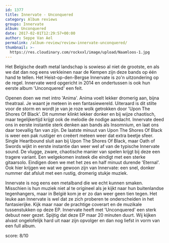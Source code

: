 ```yaml
---
id: 1377
title: Innervate - Unconquered
category: Album reviews
groups: Innervate
album: Unconquered
date: 2017-02-01T12:29:57+00:00
author: Seppe Van Ael
permalink: /album-review/review-innervate-unconquered/
thumbnail: >-
  https://res.cloudinary.com/rockxxl/image/upload/Naamloos-1.jpg
---
```

Het Belgische death metal landschap is sowieso al niet de grootste, en als we dat dan nog eens verkleinen naar de Kempen zijn deze bands op één hand te tellen. Het Heist-op-den-Bergse Innervate is zo'n uitzondering op de regel. Innervate werd opgericht in 2014 en ondertussen is ook hun eerste album 'Unconquered' een feit.

Openen doen we met intro 'Anima'. Anima voelt lekker dromerig aan, bijna theatraal. Je waant je meteen in een fantasiewereld. Uiteraard is dit stilte voor de storm en wordt je van je roze wolk getrokken door 'Upon The Shores Of Black'. Dit nummer klinkt lekker donker en bij wijze chaotisch, maar tegelijkertijd krijgt ook de melodie de nodige aandacht. Innervate deed ons in eerste instantie sterk denken aan bands als Insomnium, en laat ons daar toevallig fan van zijn. De laatste minuut van Upon The Shores Of Black is weer een pak rustiger en creëert meteen weer dat extra beetje sfeer. Single Heartbound sluit aan bij Upon The Shores Of Black, maar Oath of Swords wijkt in eerste instantie dan weer wel af van de typische Innervate sound. De vlugge, zware, chaotische manier van spelen krijgt bij deze een tragere variant. Een welgekomen insteek die eindigt met een sterke gitaarsolo. Eindigen doen we met het zes en half minuut durende 'Eternal'. Ook hier krijgen we wat we gewoon zijn van Innervate: een snel, donker nummer dat afsluit met een rustig, dromerig stukje muziek.

Innervate is nog eens een metalband die we echt kunnen smaken. Misschien is hun muziek niet al te origineel als je kijkt naar hun buitenlandse tegenhangers, maar in België kom je er zo dan weer geen tien tegen. Het leuke aan Innervate is wel dat ze zich proberen te onderscheiden in het fantasierijke. Kijk maar naar de prachtige coverart en de muzikale tussenstukken op deze EP. Innervate heeft met 'Unconquered' een sterk debuut neer gezet. Spijtig dat deze EP maar 20 minuten duurt. Wij kijken alvast ongelofelijk hard uit naar zijn opvolger en dan nog liefst in vorm van een full album.

score: 8/10
